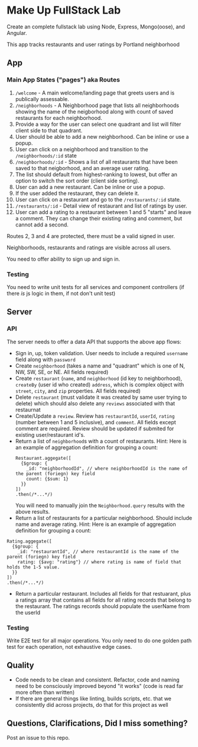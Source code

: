 # Make Up FullStack Lab

Create an complete fullstack lab using Node, Express, Mongo(oose), and Angular.

This app tracks restaurants and user ratings by Portland neighborhood

## App

### Main App States ("pages") aka Routes 

1. `/welcome` - A main welcome/landing page that greets users and is publically assessable.
2. `/neighborhoods` - A Neighborhood page that lists all neighborhoods showing the name of the neigborhood
along with count of saved restaurants for each neighborhood.
  1. Provide a way for the user can select one quadrant and list will filter client side to that quadrant. 
  1. User should be able to add a new neighborhood. Can be inline or use a popup.
  1. User can click on a neighborhood and transition to the `/neighborhoods/:id` state
3. `/neighborhoods/:id` - Shows a list of all restaurants that have been saved to that neigborhood, 
and an average user rating.
  1. The list should default from highest-ranking to lowest, but offer an option to switch the sort order (client side sorting).
  1. User can add a new restaurant. Can be inline or use a popup.
  1. If the user added the restaurant, they can delete it.
  1. User can click on a restaurant and go to the `/restaurants/:id` state.
4. `/restaurants/:id` - Detail view of restaurant and list of ratings by user.
  1. User can add a rating to a restaurant between 1 and 5 "starts" and leave a comment. 
  They can change their existing rating and comment, but cannot add a second.
  
Routes 2, 3 and 4 are protected, there must be a valid signed in user.

Neighborhoods, restaurants and ratings are visible across all users.

You need to offer ability to sign up and sign in.

### Testing

You need to write unit tests for all services and component controllers 
(if there _is_ js logic in them, if not don't unit test)

## Server

### API 

The server needs to offer a data API that supports the above app flows:

* Sign in, up, token validation. User needs to include a required `username` field along with `password`
* Create `neighborhood` (takes a name and "quadrant" which is one of N, NW, SW, SE, or NE. All fields required)
* Create `restaurant` (`name`, and `neighborhood` (id key to neighborhood), `createBy` (user id who created)
`address`, which is complex object with `street`, `city`, and `zip` properties. All fields required)
* Delete `restaurant` (must validate it was created by same user trying to delete) which should also delete 
any `reviews` associated with that restaurnat
* Create/Update a `review`. Review has `restaurantId`, `userId`, `rating` (number between 1 and 5 inclusive), and `comment`. 
All fields except comment are required.
Review should be updated if submited for existing user/restaurant id's.
* Return a list of `neighborhood`s with a count of restaurants.
  Hint: Here is an example of aggregation definition for grouping a count:
  ```
  Restaurant.aggegate([
    {$group: {
      _id: "neighborhoodId", // where neighborhoodId is the name of the parent (foriegn) key field
      count: {$sum: 1}
    }}
  ])
  .then(/*...*/)
  ```
  You will need to manually join the `Neighborhood.query` results with the above results.
 * Return a list of restaurants for a particular neighborhood. Should include name and average rating.
  Hint: Here is an example of aggregation definition for grouping a count:
  ```
  Rating.aggegate([
    {$group: {
      _id: "restaurantId", // where restaurantId is the name of the parent (foriegn) key field
      rating: {$avg: "rating"} // where rating is name of field that holds the 1-5 value.
    }}
  ])
  .then(/*...*/)
  ```
 * Return a particular restaurant. Includes all fields for that restuarant, plus a ratings array that 
 contains all fields for all rating records that belong to the restaurant. The ratings records should 
 populate the userName from the userId
 
 ### Testing
 
 Write E2E test for all major operations. You only need to do one golden path test for each operation, 
 not exhaustive edge cases.
 
 ## Quality
 
 * Code needs to be clean and consistent. Refactor, code and naming need to be consciously 
 improved beyond "it works" (code is read far more often than written)
 * If there are general things like linting, builds scripts, etc. that we consistently did across 
 projects, do that for this project as well
 
 ## Questions, Clarifications, Did I miss something?
 
 Post an issue to this repo.
  
